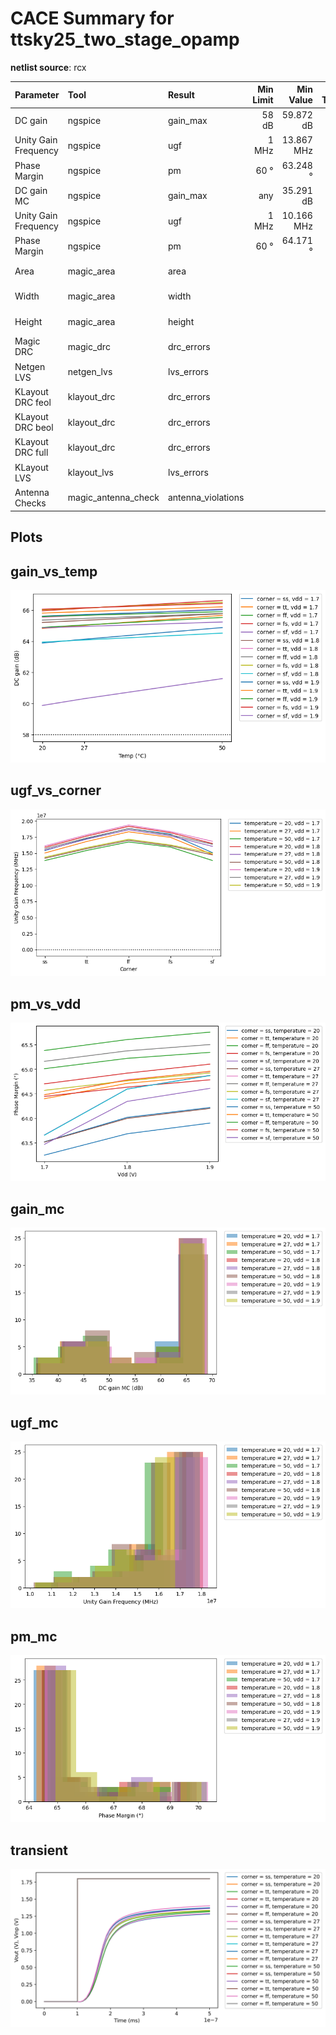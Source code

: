 
# CACE Summary for ttsky25_two_stage_opamp

**netlist source**: rcx

|      Parameter       |         Tool         |     Result      | Min Limit  |  Min Value   | Typ Target |  Typ Value   | Max Limit  |  Max Value   |  Status  |
| :------------------- | :------------------- | :-------------- | ---------: | -----------: | ---------: | -----------: | ---------: | -----------: | :------: |
| DC gain              | ngspice              | gain_max             |           58 dB |  59.872 dB |          any |  65.574 dB |          any |  66.604 dB |   Pass ✅    |
| Unity Gain Frequency | ngspice              | ugf                  |           1 MHz | 13.867 MHz |          any | 16.517 MHz |          any | 19.377 MHz |   Pass ✅    |
| Phase Margin         | ngspice              | pm                   |            60 ° |   63.248 ° |          any |   64.702 ° |          any |   65.757 ° |   Pass ✅    |
| DC gain MC           | ngspice              | gain_max             |             any |  35.291 dB |          any |  64.000 dB |          any |  69.157 dB |   Pass ✅    |
| Unity Gain Frequency | ngspice              | ugf                  |           1 MHz | 10.166 MHz |          any | 16.221 MHz |          any | 18.297 MHz |   Pass ✅    |
| Phase Margin         | ngspice              | pm                   |            60 ° |   64.171 ° |          any |   65.045 ° |          any |   70.337 ° |   Pass ✅    |
| Area                 | magic_area           | area                 |               ​ |          ​ |            ​ |          ​ |    11200 µm² | 2777.110 µm² |   Pass ✅    |
| Width                | magic_area           | width                |               ​ |          ​ |            ​ |          ​ |          any |  48.500 µm |   Pass ✅    |
| Height               | magic_area           | height               |               ​ |          ​ |            ​ |          ​ |          any |  57.260 µm |   Pass ✅    |
| Magic DRC            | magic_drc            | drc_errors           |               ​ |          ​ |            ​ |          ​ |            0 |          0 |   Pass ✅    |
| Netgen LVS           | netgen_lvs           | lvs_errors           |               ​ |          ​ |            ​ |          ​ |            0 |          0 |   Pass ✅    |
| KLayout DRC feol     | klayout_drc          | drc_errors           |               ​ |          ​ |            ​ |          ​ |            0 |          0 |   Pass ✅    |
| KLayout DRC beol     | klayout_drc          | drc_errors           |               ​ |          ​ |            ​ |          ​ |            0 |          0 |   Pass ✅    |
| KLayout DRC full     | klayout_drc          | drc_errors           |               ​ |          ​ |            ​ |          ​ |            0 |          0 |   Pass ✅    |
| KLayout LVS          | klayout_lvs          | lvs_errors           |               ​ |          ​ |            ​ |          ​ |            0 |          0 |   Pass ✅    |
| Antenna Checks       | magic_antenna_check  | antenna_violations   |               ​ |          ​ |            ​ |          ​ |            0 |          0 |   Pass ✅    |


## Plots

## gain_vs_temp

![gain_vs_temp](./ttsky25_two_stage_opamp/rcx/gain_vs_temp.png)

## ugf_vs_corner

![ugf_vs_corner](./ttsky25_two_stage_opamp/rcx/ugf_vs_corner.png)

## pm_vs_vdd

![pm_vs_vdd](./ttsky25_two_stage_opamp/rcx/pm_vs_vdd.png)

## gain_mc

![gain_mc](./ttsky25_two_stage_opamp/rcx/gain_mc.png)

## ugf_mc

![ugf_mc](./ttsky25_two_stage_opamp/rcx/ugf_mc.png)

## pm_mc

![pm_mc](./ttsky25_two_stage_opamp/rcx/pm_mc.png)

## transient

![transient](./ttsky25_two_stage_opamp/rcx/transient.svg)
